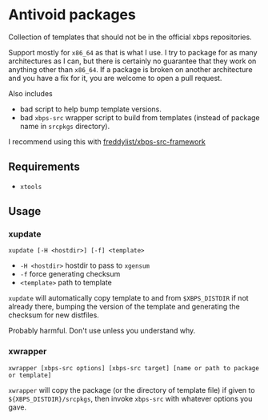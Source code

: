 # Antivoid packages

Collection of templates that should not be in the official xbps repositories.

Support mostly for `x86_64` as that is what I use.
I try to package for as many architectures as I can, but there is certainly no guarantee that they work on anything other than `x86_64`.
If a package is broken on another architecture and you have a fix for it, you are welcome to open a pull request.

Also includes
- bad script to help bump template versions.
- bad `xbps-src` wrapper script to build from templates (instead of package name in `srcpkgs` directory).

I recommend using this with [freddylist/xbps-src-framework](https://github.com/freddylist/xbps-src-framework)

## Requirements

- `xtools`

## Usage

### xupdate

```
xupdate [-H <hostdir>] [-f] <template>
```

- `-H <hostdir>` hostdir to pass to `xgensum`
- `-f` force generating checksum
- `<template>` path to template

`xupdate` will automatically copy template to and from `$XBPS_DISTDIR` if not already there, bumping the version of the template and generating the checksum for new distfiles.

Probably harmful. Don't use unless you understand why.

### xwrapper

```
xwrapper [xbps-src options] [xbps-src target] [name or path to package or template]
```

`xwrapper` will copy the package (or the directory of template file) if given to `${XBPS_DISTDIR}/srcpkgs`, then invoke `xbps-src` with whatever options you gave.
